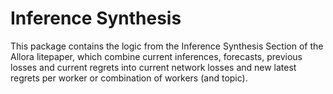 # Inference Synthesis

This package contains the logic from the Inference Synthesis Section of the Allora litepaper, which combine current inferences, forecasts, previous losses and current regrets into current network losses and new latest regrets per worker or combination of workers (and topic).
